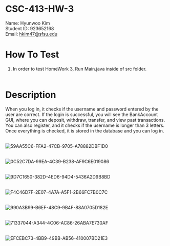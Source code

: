 # CSC-413-HW-3

Name: Hyunwoo Kim<br>
Student ID: 923652168<br>
Email: hkim47@sfsu.edu<br>

# How To Test

1. In order to test HomeWork 3, Run Main.java inside of src folder.<br><br>

# Description

When you log in, it checks if the username and password entered by the user are correct. If the login is successful, you will see the BankAccount GUI, where you can deposit, withdraw, transfer, and view past transactions. You can also register, and it checks if the username is longer than 3 letters. Once everything is checked, it is stored in the database and you can log in. <br><br>



![59AA55C6-FFA2-47CB-9705-A78882DBF1D0](https://github.com/Hkim50/CSC-413-HW-3/assets/143057676/8a7f1737-fe25-4a51-9996-b9ba1e675a2f)<br><br>

![0C52C7DA-99EA-4C39-B238-AF9C6E019086](https://github.com/Hkim50/CSC-413-HW-3/assets/143057676/ad423ae3-5ba5-4e16-a1d8-d483954bee49)<br><br>

![9D7C1650-382D-4ED6-94D4-5436A2D9B8BD](https://github.com/Hkim50/CSC-413-HW-3/assets/143057676/420464f9-a7d7-488a-9aa8-c79ebc2c73de)<br><br>

![F4C46D7F-2E07-4A7A-A5F1-2B66FC7B0C7C](https://github.com/Hkim50/CSC-413-HW-3/assets/143057676/70f28d34-ad45-4074-bb31-fb9001fc6da1)<br><br>

![990A3B99-B6EF-48C9-9B4F-88A0705D182E](https://github.com/Hkim50/CSC-413-HW-3/assets/143057676/e644d7c9-2c74-4665-9fb0-1915b3614d76)<br><br>

![71337044-A344-4C06-AC86-26ABA7E730AF](https://github.com/Hkim50/CSC-413-HW-3/assets/143057676/86b34fcc-f4ed-4918-b35e-1a4831b741a1)<br><br>

![EFCEBC73-4BB9-49BB-AB56-410007BD21E3](https://github.com/Hkim50/CSC-413-HW-3/assets/143057676/2d6b4431-e7a9-4e6f-be71-b6b04c6c6046)<br><br>











